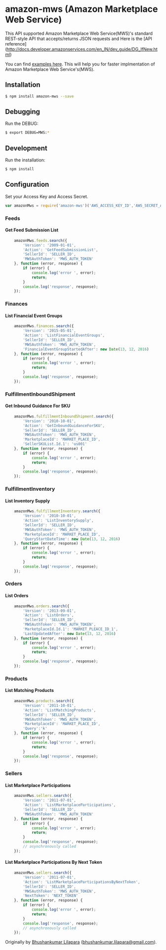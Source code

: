 # amazon-mws (Amazon Marketplace Web Service)

This API supported Amazon Marketplace Web Service(MWS)'s standard REST-style API that accepts/returns JSON requests and Here is the [API reference] (http://docs.developer.amazonservices.com/en_IN/dev_guide/DG_IfNew.html)

You can find [examples here](https://github.com/bhushankumarl/amazon-mws/tree/master/examples). This will help you for faster implmentation of Amazon Marketplace Web Service's(MWS).

## Installation
```bash
$ npm install amazon-mws --save
```

## Debugging

Run the DEBUG:

```bash
$ export DEBUG=MWS:*
```

## Development

Run the installation:

```bash
$ npm install
```


## Configuration

Set your Access Key and Access Secret.

```js
var amazonMws = require('amazon-mws')('AWS_ACCESS_KEY_ID','AWS_SECRET_ACCESS_KEY');
```

### Feeds

#### Get Feed Submission List
```js
    amazonMws.feeds.search({
        'Version': '2009-01-01',
        'Action': 'GetFeedSubmissionList',
        'SellerId': 'SELLER_ID',
        'MWSAuthToken': 'MWS_AUTH_TOKEN'
    }, function (error, response) {
        if (error) {
            console.log('error ', error);
            return;
        }
        console.log('response', response);
    });
```

### Finances

#### List Financial Event Groups
```js
    amazonMws.finances.search({
        'Version': '2015-05-01',
        'Action': 'ListFinancialEventGroups',
        'SellerId': 'SELLER_ID',
        'MWSAuthToken': 'MWS_AUTH_TOKEN',
        'FinancialEventGroupStartedAfter': new Date(13, 12, 2016)
    }, function (error, response) {
        if (error) {
            console.log('error ', error);
            return;
        }
        console.log('response', response);
    });
```

### FulfillmentInboundShipment

#### Get Inbound Guidance For SKU
```js
    amazonMws.fulfillmentInboundShipment.search({
        'Version': '2010-10-01',
        'Action': 'GetInboundGuidanceForSKU',
        'SellerId': 'SELLER_ID',
        'MWSAuthToken': 'MWS_AUTH_TOKEN',
        'MarketplaceId': 'MARKET_PLACE_ID',
        'SellerSKUList.Id.1': 'us001'
    }, function (error, response) {
        if (error) {
            console.log('error ', error);
            return;
        }
        console.log('response', response);
    });
```

### FulfillmentInventory

#### List Inventory Supply
```js
    amazonMws.fulfillmentInventory.search({
        'Version': '2010-10-01',
        'Action': 'ListInventorySupply',
        'SellerId': 'SELLER_ID',
        'MWSAuthToken': 'MWS_AUTH_TOKEN',
        'MarketplaceId': 'MARKET_PLACE_ID',
        'QueryStartDateTime': new Date(13, 12, 2016)
    }, function (error, response) {
        if (error) {
            console.log('error ', error);
            return;
        }
        console.log('response', response);
    });
```

### Orders

#### List Orders
```js
    amazonMws.orders.search({
        'Version': '2013-09-01',
        'Action': 'ListOrders',
        'SellerId': 'SELLER_ID',
        'MWSAuthToken': 'MWS_AUTH_TOKEN',
        'MarketplaceId.Id.1': 'MARKET_PLEACE_ID_1',
        'LastUpdatedAfter': new Date(13, 12, 2016)
    }, function (error, response) {
        if (error) {
            console.log('error ', error);
            return;
        }
        console.log('response', response);
    });
```

### Products

#### List Matching Products
```js
    amazonMws.products.search({
        'Version': '2011-10-01',
        'Action': 'ListMatchingProducts',
        'SellerId': 'SELLER_ID',
        'MWSAuthToken': 'MWS_AUTH_TOKEN',
        'MarketplaceId': 'MARKET_PLACE_ID',
        'Query':'k'
    }, function (error, response) {
        if (error) {
            console.log('error ', error);
            return;
        }
        console.log('response', response);
    });
```

### Sellers

#### List Marketplace Participations
```js
    amazonMws.sellers.search({
        'Version': '2011-07-01',
        'Action': 'ListMarketplaceParticipations',
        'SellerId': 'SELLER_ID',
        'MWSAuthToken': 'MWS_AUTH_TOKEN'
    }, function (error, response) {
        if (error) {
            console.log('error ', error);
            return;
        }
        console.log('response', response);
        // asynchronously called
    });
```

#### List Marketplace Participations By Next Token
```js
    amazonMws.sellers.search({
        'Version': '2011-07-01',
        'Action': 'ListMarketplaceParticipationsByNextToken',
        'SellerId': 'SELLER_ID',
        'MWSAuthToken': 'MWS_AUTH_TOKEN',
        'NextToken': 'NEXT_TOKEN'
    }, function (error, response) {
        if (error) {
            console.log('error ', error);
            return;
        }
        console.log('response', response);
        // asynchronously called
    });
```

Originally by [Bhushankumar Lilapara](https://github.com/bhushankumarl) (bhushankumar.lilapara@gmail.com).

